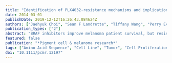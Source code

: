 ```yaml
---
title: "Identification of PLX4032-resistance mechanisms and implications for novel RAF inhibitors."
date: 2014-03-01
publishDate: 2019-12-12T16:26:43.084624Z
authors: ["Jaehyuk Choi", "Sean F Landrette", "Tiffany Wang", "Perry Evans", "Antonella Bacchiocchi", "Robert Bjornson", "Elaine Cheng", "Amy L Stiegler", "Symon Gathiaka", "Orlando Acevedo", "Titus J Boggon", "Michael Krauthammer", "Ruth Halaban", "Tian Xu"]
publication_types: ["2"]
abstract: "BRAF inhibitors improve melanoma patient survival, but resistance invariably develops. Here we report the discovery of a novel BRAF mutation that confers resistance to PLX4032 employing whole-exome sequencing of drug-resistant BRAF(V600K) melanoma cells. We further describe a new screening approach, a genome-wide piggyBac mutagenesis screen that revealed clinically relevant aberrations (N-terminal BRAF truncations and CRAF overexpression). The novel BRAF mutation, a Leu505 to His substitution (BRAF(L505H) ), is the first resistance-conferring second-site mutation identified in BRAF mutant cells. The mutation replaces a small nonpolar amino acid at the BRAF-PLX4032 interface with a larger polar residue. Moreover, we show that BRAF(L505H) , found in human prostate cancer, is itself a MAPK-activating, PLX4032-resistant oncogenic mutation. Lastly, we demonstrate that the PLX4032-resistant melanoma cells are sensitive to novel, next-generation BRAF inhibitors, especially the 'paradox-blocker' PLX8394, supporting its use in clinical trials for treatment of melanoma patients with BRAF-mutations."
featured: false
publication: "*Pigment cell & melanoma research*"
tags: ["Amino Acid Sequence", "Cell Line", "Tumor", "Cell Proliferation", "DNA Transposable Elements", "Drug Resistance", "Neoplasm", "Humans", "Indoles", "MAP Kinase Signaling System", "Melanoma", "Models", "Molecular", "Molecular Sequence Data", "Mutagenesis", "Insertional", "Mutant Proteins", "Mutation", "Protein Kinase Inhibitors", "Proto-Oncogene Proteins B-raf", "Sulfonamides", "Vemurafenib", "antagonists & inhibitors", "drug effects", "enzymology", "genetics", "metabolism", "pathology", "pharmacology"]
doi: "10.1111/pcmr.12197"
---
```


